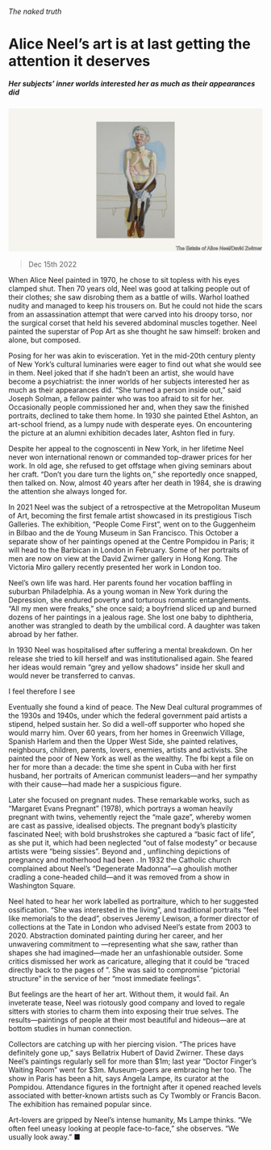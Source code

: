 ###### The naked truth

# Alice Neel’s art is at last getting the attention it deserves 

##### Her subjects’ inner worlds interested her as much as their appearances did 

![image](images/20221217_CUP510.jpg) 

> Dec 15th 2022 

When Alice Neel painted  in 1970, he chose to sit topless with his eyes clamped shut. Then 70 years old, Neel was good at talking people out of their clothes; she saw disrobing them as a battle of wills. Warhol loathed nudity and managed to keep his trousers on. But he could not hide the scars from an assassination attempt that were carved into his droopy torso, nor the surgical corset that held his severed abdominal muscles together. Neel painted the superstar of Pop Art as she thought he saw himself: broken and alone, but composed.

Posing for her was akin to evisceration. Yet in the mid-20th century plenty of New York’s cultural luminaries were eager to find out what she would see in them. Neel joked that if she hadn’t been an artist, she would have become a psychiatrist: the inner worlds of her subjects interested her as much as their appearances did. “She turned a person inside out,” said Joseph Solman, a fellow painter who was too afraid to sit for her. Occasionally people commissioned her and, when they saw the finished portraits, declined to take them home. In 1930 she painted Ethel Ashton, an art-school friend, as a lumpy nude with desperate eyes. On encountering the picture at an alumni exhibition decades later, Ashton fled in fury.

Despite her appeal to the cognoscenti in New York, in her lifetime Neel never won international renown or commanded top-drawer prices for her work. In old age, she refused to get offstage when giving seminars about her craft. “Don’t you dare turn the lights on,” she reportedly once snapped, then talked on. Now, almost 40 years after her death in 1984, she is drawing the attention she always longed for. 

In 2021 Neel was the subject of a retrospective at the Metropolitan Museum of Art, becoming the first female artist showcased in its prestigious Tisch Galleries. The exhibition, “People Come First”, went on to the Guggenheim in Bilbao and the de Young Museum in San Francisco. This October a separate show of her paintings opened at the Centre Pompidou in Paris; it will head to the Barbican in London in February. Some of her portraits of men are now on view at the David Zwirner gallery in Hong Kong. The Victoria Miro gallery recently presented her work in London too.

Neel’s own life was hard. Her parents found her vocation baffling in suburban Philadelphia. As a young woman in New York during the Depression, she endured poverty and torturous romantic entanglements. “All my men were freaks,” she once said; a boyfriend sliced up and burned dozens of her paintings in a jealous rage. She lost one baby to diphtheria, another was strangled to death by the umbilical cord. A daughter was taken abroad by her father. 

In 1930 Neel was hospitalised after suffering a mental breakdown. On her release she tried to kill herself and was institutionalised again. She feared her ideas would remain “grey and yellow shadows” inside her skull and would never be transferred to canvas.

I feel therefore I see

Eventually she found a kind of peace. The New Deal cultural programmes of the 1930s and 1940s, under which the federal government paid artists a stipend, helped sustain her. So did a well-off supporter who hoped she would marry him. Over 60 years, from her homes in Greenwich Village, Spanish Harlem and then the Upper West Side, she painted relatives, neighbours, children, parents, lovers, enemies, artists and activists. She painted the poor of New York as well as the wealthy. The fbi kept a file on her for more than a decade: the time she spent in Cuba with her first husband, her portraits of American communist leaders—and her sympathy with their cause—had made her a suspicious figure. 

Later she focused on pregnant nudes. These remarkable works, such as “Margaret Evans Pregnant” (1978), which portrays a woman heavily pregnant with twins, vehemently reject the “male gaze”, whereby women are cast as passive, idealised objects. The pregnant body’s plasticity fascinated Neel; with bold brushstrokes she captured a “basic fact of life”, as she put it, which had been neglected “out of false modesty” or because artists were “being sissies”. Beyond  and , unflinching depictions of pregnancy and motherhood had been . In 1932 the Catholic church complained about Neel’s “Degenerate Madonna”—a ghoulish mother cradling a cone-headed child—and it was removed from a show in Washington Square.

Neel hated to hear her work labelled as portraiture, which to her suggested ossification. “She was interested in the living”, and traditional portraits “feel like memorials to the dead”, observes Jeremy Lewison, a former director of collections at the Tate in London who advised Neel’s estate from 2003 to 2020. Abstraction dominated painting during her career, and her unwavering commitment to —representing what she saw, rather than shapes she had imagined—made her an unfashionable outsider. Some critics dismissed her work as caricature, alleging that it could be “traced directly back to the pages of ”. She was said to compromise “pictorial structure” in the service of her “most immediate feelings”. 

But feelings are the heart of her art. Without them, it would fail. An inveterate tease, Neel was riotously good company and loved to regale sitters with stories to charm them into exposing their true selves. The results—paintings of people at their most beautiful and hideous—are at bottom studies in human connection.

Collectors are catching up with her piercing vision. “The prices have definitely gone up,” says Bellatrix Hubert of David Zwirner. These days Neel’s paintings regularly sell for more than $1m; last year “Doctor Finger’s Waiting Room” went for $3m. Museum-goers are embracing her too. The show in Paris has been a hit, says Angela Lampe, its curator at the Pompidou. Attendance figures in the fortnight after it opened reached levels associated with better-known artists such as Cy Twombly or Francis Bacon. The exhibition has remained popular since.

Art-lovers are gripped by Neel’s intense humanity, Ms Lampe thinks. “We often feel uneasy looking at people face-to-face,” she observes. “We usually look away.” ■


